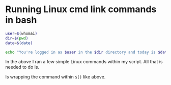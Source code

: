 # Running Linux cmd link commands in bash

```bash
user=$(whomai)
dir=$(pwd)
date=$(date)

echo "You're logged in as $user in the $dir directory and today is $date"
```

In the above I ran a few simple Linux commands within my script. All that is
needed to do is.

Is wrapping the command within `$()` like above.
